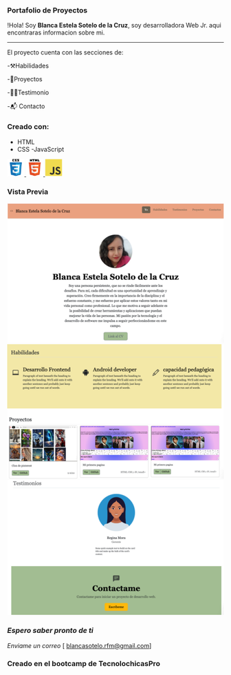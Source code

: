 ### Portafolio de Proyectos
!Hola! Soy **Blanca Estela Sotelo de la Cruz**, soy desarrolladora Web Jr. aqui encontraras informacion sobre mi. 

________________________________

El proyecto cuenta con las secciones de: 

-⚒️Habilidades 

-🧰Proyectos 

-🙍‍♂️Testimonio 

-📬 Contacto 

### Creado con:
- HTML 
- CSS
-JavaScript

<a href="https://www.w3schools.com/css/" target="_blank"> <img src="https://raw.githubusercontent.com/devicons/devicon/master/icons/css3/css3-original-wordmark.svg" alt="css3" width="40" height="40"/> </a>
    <a href="https://www.w3.org/html/" target="_blank"> <img src="https://raw.githubusercontent.com/devicons/devicon/master/icons/html5/html5-original-wordmark.svg" alt="html5" width="40" height="40"/> </a>
    <a href="https://developer.mozilla.org/en-US/docs/Web/JavaScript" target="_blank"> <img src="https://raw.githubusercontent.com/devicons/devicon/master/icons/javascript/javascript-original.svg" alt="javascript" width="40" height="40"/> </a>

### Vista Previa
![Proyecto](assests/captura%201%20.png)
![Proyecto](assests/captura2%20.png)
![Proyecto](assests/captura%203.png)

### *Espero saber pronto de ti*
*Enviame un correo*
[ blancasotelo.rfm@gmail.com]

### Creado en el bootcamp de TecnolochicasPro